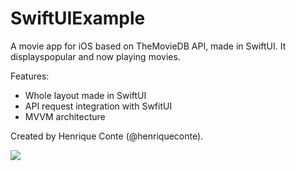 # SwiftUIExample

A movie app for iOS based on TheMovieDB API, made in SwiftUI. It displayspopular and now playing movies.

Features:

* Whole layout made in SwiftUI
* API request integration with SwfitUI
* MVVM architecture 

Created by Henrique Conte (@henriqueconte).

![](SwiftUIGIF.gif)
